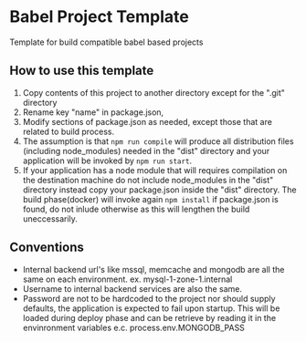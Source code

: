 # Babel Project Template
Template for build compatible babel based projects

## How to use this template
1. Copy contents of this project to another directory except for the ".git" directory
1. Rename key "name" in package.json, 
1. Modify sections of package.json as needed, except those that are related to build process. 
1. The assumption is that `npm run compile` will produce all distribution files (including node_modules) needed in the "dist" directory and your application will be invoked by `npm run start`.
1. If your application has a node module that will requires compilation on the destination machine do not include node_modules in the "dist" directory instead copy your package.json inside the "dist" directory. The build phase(docker) will invoke again `npm install` if package.json is found, do not inlude otherwise as this will lengthen the build uneccessarily. 

## Conventions
* Internal backend url's like mssql, memcache and mongodb are all the same on each environment.
 ex. mysql-1-zone-1.internal
* Username to internal backend services are also the same.
* Password are not to be hardcoded to the project nor should supply defaults, the application is expected to fail upon startup. This will be loaded during deploy phase and can be retrieve by reading it in the envinronment variables e.c. process.env.MONGODB_PASS

